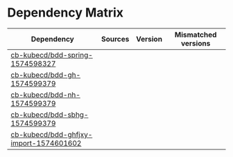 # Dependency Matrix

Dependency | Sources | Version | Mismatched versions
---------- | ------- | ------- | -------------------
[cb-kubecd/bdd-spring-1574598327](https://github.com/cb-kubecd/bdd-spring-1574598327.git) |  | []() | 
[cb-kubecd/bdd-gh-1574599379](https://github.com/cb-kubecd/bdd-gh-1574599379.git) |  | []() | 
[cb-kubecd/bdd-nh-1574599379](https://github.com/cb-kubecd/bdd-nh-1574599379.git) |  | []() | 
[cb-kubecd/bdd-sbhg-1574599379](https://github.com/cb-kubecd/bdd-sbhg-1574599379.git) |  | []() | 
[cb-kubecd/bdd-ghfjxy-import-1574601602](https://github.com/cb-kubecd/bdd-ghfjxy-import-1574601602.git) |  | []() | 
